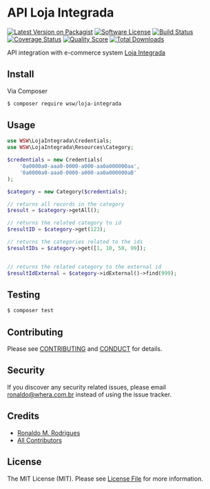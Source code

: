 # API Loja Integrada

[![Latest Version on Packagist][ico-version]][link-packagist]
[![Software License][ico-license]](LICENSE.md)
[![Build Status][ico-travis]][link-travis]
[![Coverage Status][ico-scrutinizer]][link-scrutinizer]
[![Quality Score][ico-code-quality]][link-code-quality]
[![Total Downloads][ico-downloads]][link-downloads]

API integration with e-commerce system [Loja Integrada](https://lojaintegrada.com.br/)

## Install

Via Composer

``` bash
$ composer require wsw/loja-integrada
```

## Usage

``` php
use WSW\LojaIntegrada\Credentials;
use WSW\LojaIntegrada\Resources\Category;

$credentials = new Credentials(
    '0a0000a0-aaa0-0000-a000-aa0a000000aa',
    '0a0000a0-aaa0-0000-a000-aa0a000000aB'
);

$category = new Category($credentials);

// returns all records in the category
$result = $category->getAll();

// returns the related category to id
$resultID = $category->get(123);

// returns the categories related to the ids
$resultIDs = $category->get([1, 10, 50, 99]);


// returns the related category to the external id
$resultIdExternal = $category->idExternal()->find(999);


```

## Testing

``` bash
$ composer test
```

## Contributing

Please see [CONTRIBUTING](CONTRIBUTING.md) and [CONDUCT](CONDUCT.md) for details.

## Security

If you discover any security related issues, please email ronaldo@whera.com.br instead of using the issue tracker.

## Credits

- [Ronaldo M. Rodrigues][link-author]
- [All Contributors][link-contributors]

## License

The MIT License (MIT). Please see [License File](LICENSE.md) for more information.

[ico-version]: https://img.shields.io/packagist/v/whera/LojaIntegrada.svg?style=flat-square
[ico-license]: https://img.shields.io/badge/license-MIT-brightgreen.svg?style=flat-square
[ico-travis]: https://img.shields.io/travis/whera/LojaIntegrada/master.svg?style=flat-square
[ico-scrutinizer]: https://img.shields.io/scrutinizer/coverage/g/whera/LojaIntegrada.svg?style=flat-square
[ico-code-quality]: https://img.shields.io/scrutinizer/g/whera/LojaIntegrada.svg?style=flat-square
[ico-downloads]: https://img.shields.io/packagist/dt/whera/LojaIntegrada.svg?style=flat-square

[link-packagist]: https://packagist.org/packages/wsw/loja-integrada
[link-travis]: https://travis-ci.org/whera/LojaIntegrada
[link-scrutinizer]: https://scrutinizer-ci.com/g/whera/LojaIntegrada/code-structure
[link-code-quality]: https://scrutinizer-ci.com/g/whera/LojaIntegrada
[link-downloads]: https://packagist.org/packages/wsw/loja-integrada
[link-author]: https://github.com/whera
[link-contributors]: ../../contributors